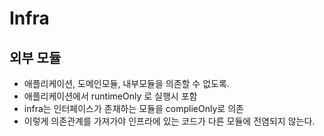 # Infra

## 외부 모듈

- 애플리케이션, 도메인모듈, 내부모듈을 의존할 수 없도록.
- 애플리케이션에서 runtimeOnly 로 실행시 포함
- infra는 인터페이스가 존재하는 모듈을 complieOnly로 의존
- 이렇게 의존관계를 가져가야 인프라에 있는 코드가 다른 모듈에 전염되지 않는다. 
